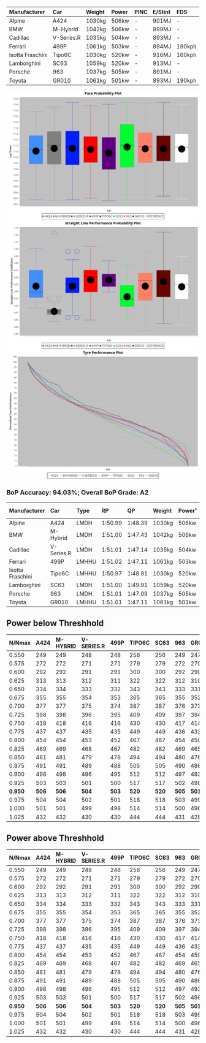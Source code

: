 | Manufacturer     | Car        | Weight | Power | PINC    | E/Stint | FDS     |
|:-|:-|:-|:-|:-|:-|:-|
| Alpine           | A424       | 1030kg | 506kw |    -    | 901MJ   |    -    |
| BMW              | M-Hybrid   | 1042kg | 506kw |    -    | 899MJ   |    -    |
| Cadillac         | V-Series.R | 1035kg | 504kw |    -    | 893MJ   |    -    |
| Ferrari          | 499P       | 1061kg | 503kw |    -    | 894MJ   | 190kph  |
| Isotta Fraschini | Tipo6C     | 1030kg | 520kw |    -    | 916MJ   | 160kph  |
| Lamborghini      | SC63       | 1059kg | 520kw |    -    | 913MJ   |    -    |
| Porsche          | 963        | 1037kg | 505kw |    -    | 891MJ   |    -    |
| Toyota           | GR010      | 1061kg | 501kw |    -    | 893MJ   | 190kph  |

![PACECHART](./IMG/AUTO.png)
![STRAIGHTLINEPERFORMANCECHART](./IMG/AUTO_sp.png)
![TYREPERFORMANCECHART](./IMG/AUTO_tw.png)

### BoP Accuracy: 94.03%; Overall BoP Grade: A2
| Manufacturer     | Car        | Type  | RP      | QP      | Weight | Power¹ | Threshhold | PINC    | Power² | E/Stint | AVG Vmax  | FDS     | RDLC | L/Stint | BOP-Grade | Model Accuracy | Model Points | Match%  |
|:-|:-|:-|:-|:-|:-|:-|:-|:-|:-|:-|:-|:-|:-|:-|:-|:-|:-|:-|
| Alpine           | A424       | LMDH  | 1:50.99 | 1:48.39 | 1030kg | 506kw  | 0.0kph     |    -    | 506kw  |  901MJ  | 283.48kph |    -    | 1.03 | 33      | +C1       | 100.00%        | 642          | 75.07%  |
| BMW              | M-Hybrid   | LMDH  | 1:51.00 | 1:47.43 | 1042kg | 506kw  | 0.0kph     |    -    | 506kw  |  899MJ  | 278.55kph |    -    | 1.02 | 33      | ~A1       | 100.00%        | 1714         | 98.13%  |
| Cadillac         | V-Series.R | LMDH  | 1:51.01 | 1:47.14 | 1035kg | 504kw  | 0.0kph     |    -    | 504kw  |  893MJ  | 282.60kph |    -    | 1.02 | 33      | ~A1       | 98.95%         | 2271         | 100.00% |
| Ferrari          | 499P       | LMHHU | 1:51.02 | 1:47.11 | 1061kg | 503kw  | 0.0kph     |    -    | 503kw  |  894MJ  | 282.99kph | 190kph  | 1.03 | 33      | ~A1       | 99.93%         | 2718         | 100.00% |
| Isotta Fraschini | Tipo6C     | LMHHU | 1:50.97 | 1:48.91 | 1030kg | 520kw  | 0.0kph     |    -    | 520kw  |  916MJ  | 286.20kph | 160kph  | 1.08 | 33      | +C1       | 92.36%         | 133          | 79.05%  |
| Lamborghini      | SC63       | LMDH  | 1:51.00 | 1:49.91 | 1059kg | 520kw  | 0.0kph     |    -    | 520kw  |  913MJ  | 281.21kph |    -    | 1.03 | 33      | ~A1       | 96.54%         | 418          | 100.00% |
| Porsche          | 963        | LMDH  | 1:51.01 | 1:47.09 | 1037kg | 505kw  | 0.0kph     |    -    | 505kw  |  891MJ  | 283.04kph |    -    | 1.02 | 33      | ~A1       | 99.98%         | 6168         | 100.00% |
| Toyota           | GR010      | LMHHU | 1:51.01 | 1:47.11 | 1061kg | 501kw  | 0.0kph     |    -    | 501kw  |  893MJ  | 282.44kph | 190kph  | 1.03 | 33      | ~A1       | 98.53%         | 3557         | 100.00% |

## Power below Threshhold
| N/Nmax    | A424    | M-HYBRID | V-SERIES.R | 499P    | TIPO6C  | SC63    | 963     | GR010   |
|:-|:-|:-|:-|:-|:-|:-|:-|:-|
|  0.550    |  249    |  249     |  248       |  248    |  256    |  256    |  249    |  247    |
|  0.575    |  272    |  272     |  271       |  271    |  279    |  279    |  272    |  270    |
|  0.600    |  292    |  292     |  291       |  291    |  300    |  300    |  292    |  290    |
|  0.625    |  313    |  313     |  312       |  311    |  322    |  322    |  312    |  310    |
|  0.650    |  334    |  334     |  333       |  332    |  343    |  343    |  333    |  331    |
|  0.675    |  355    |  355     |  354       |  353    |  365    |  365    |  355    |  352    |
|  0.700    |  377    |  377     |  375       |  374    |  387    |  387    |  376    |  373    |
|  0.725    |  398    |  398     |  396       |  395    |  409    |  409    |  397    |  394    |
|  0.750    |  418    |  418     |  416       |  416    |  430    |  430    |  417    |  414    |
|  0.775    |  437    |  437     |  435       |  435    |  449    |  449    |  436    |  433    |
|  0.800    |  454    |  454     |  453       |  452    |  467    |  467    |  454    |  450    |
|  0.825    |  469    |  469     |  468       |  467    |  482    |  482    |  469    |  465    |
|  0.850    |  481    |  481     |  479       |  478    |  494    |  494    |  480    |  476    |
|  0.875    |  491    |  491     |  489       |  488    |  505    |  505    |  490    |  486    |
|  0.900    |  498    |  498     |  496       |  495    |  512    |  512    |  497    |  493    |
|  0.925    |  503    |  503     |  501       |  500    |  517    |  517    |  502    |  498    |
| **0.950** | **506** | **506**  | **504**    | **503** | **520** | **520** | **505** | **501** |
|  0.975    |  504    |  504     |  502       |  501    |  518    |  518    |  503    |  499    |
|  1.000    |  501    |  501     |  499       |  498    |  514    |  514    |  500    |  496    |
|  1.025    |  432    |  432     |  430       |  430    |  444    |  444    |  431    |  428    |

## Power above Threshhold
| N/Nmax    | A424    | M-HYBRID | V-SERIES.R | 499P    | TIPO6C  | SC63    | 963     | GR010   |
|:-|:-|:-|:-|:-|:-|:-|:-|:-|
|  0.550    |  249    |  249     |  248       |  248    |  256    |  256    |  249    |  247    |
|  0.575    |  272    |  272     |  271       |  271    |  279    |  279    |  272    |  270    |
|  0.600    |  292    |  292     |  291       |  291    |  300    |  300    |  292    |  290    |
|  0.625    |  313    |  313     |  312       |  311    |  322    |  322    |  312    |  310    |
|  0.650    |  334    |  334     |  333       |  332    |  343    |  343    |  333    |  331    |
|  0.675    |  355    |  355     |  354       |  353    |  365    |  365    |  355    |  352    |
|  0.700    |  377    |  377     |  375       |  374    |  387    |  387    |  376    |  373    |
|  0.725    |  398    |  398     |  396       |  395    |  409    |  409    |  397    |  394    |
|  0.750    |  418    |  418     |  416       |  416    |  430    |  430    |  417    |  414    |
|  0.775    |  437    |  437     |  435       |  435    |  449    |  449    |  436    |  433    |
|  0.800    |  454    |  454     |  453       |  452    |  467    |  467    |  454    |  450    |
|  0.825    |  469    |  469     |  468       |  467    |  482    |  482    |  469    |  465    |
|  0.850    |  481    |  481     |  479       |  478    |  494    |  494    |  480    |  476    |
|  0.875    |  491    |  491     |  489       |  488    |  505    |  505    |  490    |  486    |
|  0.900    |  498    |  498     |  496       |  495    |  512    |  512    |  497    |  493    |
|  0.925    |  503    |  503     |  501       |  500    |  517    |  517    |  502    |  498    |
| **0.950** | **506** | **506**  | **504**    | **503** | **520** | **520** | **505** | **501** |
|  0.975    |  504    |  504     |  502       |  501    |  518    |  518    |  503    |  499    |
|  1.000    |  501    |  501     |  499       |  498    |  514    |  514    |  500    |  496    |
|  1.025    |  432    |  432     |  430       |  430    |  444    |  444    |  431    |  428    |
